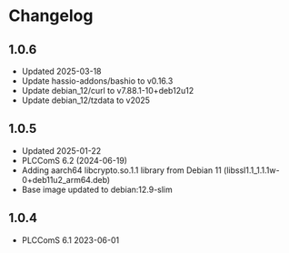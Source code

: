 # Changelog

## 1.0.6

- Updated 2025-03-18
- Update hassio-addons/bashio to v0.16.3
- Update debian_12/curl to v7.88.1-10+deb12u12
- Update debian_12/tzdata to v2025

## 1.0.5

- Updated 2025-01-22 
- PLCComS 6.2 (2024-06-19)
- Adding aarch64 libcrypto.so.1.1 library from Debian 11 (libssl1.1_1.1.1w-0+deb11u2_arm64.deb)  
- Base image updated to debian:12.9-slim

## 1.0.4

- PLCComS 6.1 2023-06-01